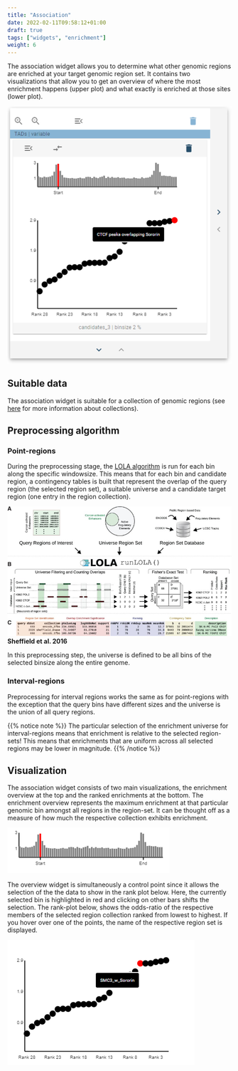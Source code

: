 ```yaml
---
title: "Association"
date: 2022-02-11T09:58:12+01:00
draft: true
tags: ["widgets", "enrichment"]
weight: 6
---
```

The association widget allows you to determine what other genomic regions are enriched at your target genomic region set. It contains two visualizations that allow you to get an overview of where the most enrichment happens (upper plot) and what exactly is enriched at those sites (lower plot).


![LOLA](/docs/LOLA.png)


## Suitable data

The association widget is suitable for a collection of genomic regions (see [here](TODO) for more information about collections).

## Preprocessing algorithm

### Point-regions

During the preprocessing stage, the [LOLA algorithm](https://pubmed.ncbi.nlm.nih.gov/26508757/) is run for each bin along the specific windowsize. This means that for each bin and candidate region, a contingency tables is built that represent the overlap of the query region (the selected region set), a suitable universe and a candidate target region (one entry in the region collection).

![LOLA workflow](/docs/lola_workflow.jpg)
__Sheffield et al. 2016__

In this preprocessing step, the universe is defined to be all bins of the selected binsize along the entire genome.


### Interval-regions

Preprocessing for interval regions works the same as for point-regions with the exception that the query bins have different sizes and the universe is the union of all query regions.

{{% notice note %}}
The particular selection of the enrichment universe for interval-regions means that enrichment is relative to the selected region-sets! This means that enrichments that are uniform across all selected regions may be lower in magnitude.
{{% /notice %}}

## Visualization

The association widget consists of two main visualizations, the enrichment overview at the top and the ranked enrichments at the bottom. The enrichment overview represents the maximum enrichment at that particular genomic bin amongst all regions in the region-set. It can be thought off as a measure of how much the respective collection exhibits enrichment.

![LOLA enrichment magnitude](/docs/lola_enrichment_magnitude.png)

The overview widget is simultaneously a control point since it allows the selection of the the data to show in the rank plot below. Here, the currently selected bin is highlighted in red and clicking on other bars shifts the selection. The rank-plot below, shows the odds-ratio of the respective members of the selected region collection ranked from lowest to highest. If you hover over one of the points, the name of the respective region set is displayed.

![LOLA rank plot](/docs/lola_rank_plot.png)
